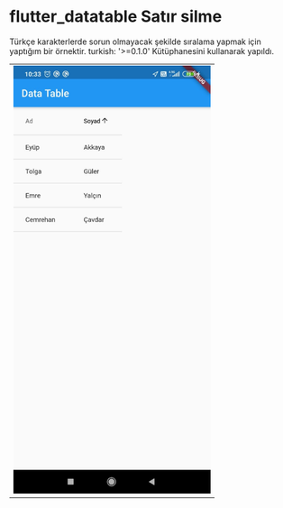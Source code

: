 # flutter_datatable Satır silme 
Türkçe karakterlerde sorun olmayacak şekilde sıralama yapmak için yaptığım bir örnektir.
turkish: '>=0.1.0' Kütüphanesini kullanarak yapıldı.
 <table>
  <td><div style="float: left"><img src="https://raw.githubusercontent.com/eyupakky/flutterDataTableTurkishSort/master/ekrangoruntusu.jpeg" width="350"/></div> </td>
</table>
 



